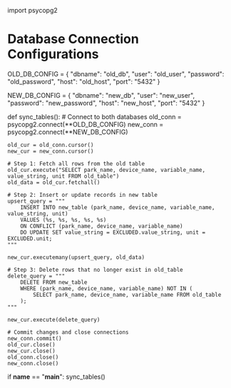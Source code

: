 import psycopg2

# Database Connection Configurations
OLD_DB_CONFIG = {
    "dbname": "old_db",
    "user": "old_user",
    "password": "old_password",
    "host": "old_host",
    "port": "5432"
}

NEW_DB_CONFIG = {
    "dbname": "new_db",
    "user": "new_user",
    "password": "new_password",
    "host": "new_host",
    "port": "5432"
}

def sync_tables():
    # Connect to both databases
    old_conn = psycopg2.connect(**OLD_DB_CONFIG)
    new_conn = psycopg2.connect(**NEW_DB_CONFIG)
    
    old_cur = old_conn.cursor()
    new_cur = new_conn.cursor()

    # Step 1: Fetch all rows from the old table
    old_cur.execute("SELECT park_name, device_name, variable_name, value_string, unit FROM old_table")
    old_data = old_cur.fetchall()

    # Step 2: Insert or update records in new table
    upsert_query = """
        INSERT INTO new_table (park_name, device_name, variable_name, value_string, unit)
        VALUES (%s, %s, %s, %s, %s)
        ON CONFLICT (park_name, device_name, variable_name) 
        DO UPDATE SET value_string = EXCLUDED.value_string, unit = EXCLUDED.unit;
    """
    
    new_cur.executemany(upsert_query, old_data)

    # Step 3: Delete rows that no longer exist in old_table
    delete_query = """
        DELETE FROM new_table
        WHERE (park_name, device_name, variable_name) NOT IN (
            SELECT park_name, device_name, variable_name FROM old_table
        );
    """
    
    new_cur.execute(delete_query)

    # Commit changes and close connections
    new_conn.commit()
    old_cur.close()
    new_cur.close()
    old_conn.close()
    new_conn.close()

if __name__ == "__main__":
    sync_tables()
